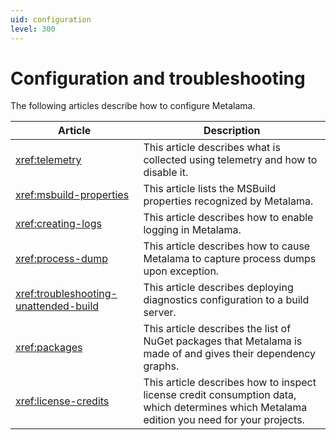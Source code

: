 ```yaml
---
uid: configuration
level: 300
---
```


# Configuration and troubleshooting

The following articles describe how to configure Metalama.

| Article | Description |
|---------|-------------|
| <xref:telemetry> | This article describes what is collected using telemetry and how to disable it. |
| <xref:msbuild-properties> | This article lists the MSBuild properties recognized by Metalama.
| <xref:creating-logs> | This article describes how to enable logging in Metalama.
| <xref:process-dump> | This article describes how to cause Metalama to capture process dumps upon exception.
| <xref:troubleshooting-unattended-build> | This article describes deploying diagnostics configuration to a build server. 
| <xref:packages> | This article describes the list of NuGet packages that Metalama is made of and gives their dependency graphs. |
| <xref:license-credits> | This article describes how to inspect license credit consumption data, which determines which Metalama edition you need for your projects. |
